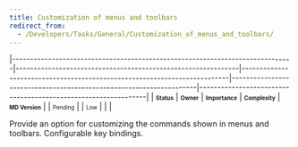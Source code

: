 ```yaml
---
title: Customization of menus and toolbars
redirect_from:
  - /Developers/Tasks/General/Customization_of_menus_and_toolbars/
---
```


<span> </span>

<span id="_task_a_General.MenuCustomization"></span><span> </span>

|------------------------------------------------------------------------------|--------------------------------------------------------------|--------------------------------------------------------------------------|--------------------------------------------------------------------|---------------------------------------------------------------|
| **<span style="font-size: x-small;">Status</span>**                          | **<span style="font-size: x-small;">Owner</span>**           | **<span style="font-size: x-small;">Importance</span>**                  | **<span style="font-size: x-small;">Complexity</span>**            | **<span style="font-size: x-small;">MD Version</span>**       |
| <span class="task-status-Pending" style="font-size: x-small;">Pending</span> | <span class="task-owner" style="font-size: x-small;"></span> | <span class="task-importance-Low" style="font-size: x-small;">Low</span> | <span class="task-complexity-" style="font-size: x-small;"></span> | <span class="task-target" style="font-size: x-small;"></span> |

Provide an option for customizing the commands shown in menus and toolbars. Configurable key bindings.

